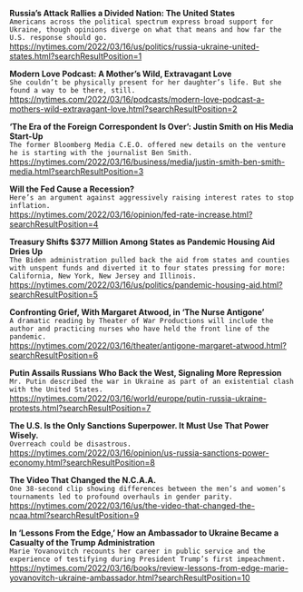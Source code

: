 **Russia’s Attack Rallies a Divided Nation: The United States**\
`Americans across the political spectrum express broad support for Ukraine, though opinions diverge on what that means and how far the U.S. response should go.`\
https://nytimes.com/2022/03/16/us/politics/russia-ukraine-united-states.html?searchResultPosition=1

**Modern Love Podcast: A Mother’s Wild, Extravagant Love**\
`She couldn’t be physically present for her daughter’s life. But she found a way to be there, still.`\
https://nytimes.com/2022/03/16/podcasts/modern-love-podcast-a-mothers-wild-extravagant-love.html?searchResultPosition=2

**‘The Era of the Foreign Correspondent Is Over’: Justin Smith on His Media Start-Up**\
`The former Bloomberg Media C.E.O. offered new details on the venture he is starting with the journalist Ben Smith.`\
https://nytimes.com/2022/03/16/business/media/justin-smith-ben-smith-media.html?searchResultPosition=3

**Will the Fed Cause a Recession?**\
`Here’s an argument against aggressively raising interest rates to stop inflation.`\
https://nytimes.com/2022/03/16/opinion/fed-rate-increase.html?searchResultPosition=4

**Treasury Shifts $377 Million Among States as Pandemic Housing Aid Dries Up**\
`The Biden administration pulled back the aid from states and counties with unspent funds and diverted it to four states pressing for more: California, New York, New Jersey and Illinois.`\
https://nytimes.com/2022/03/16/us/politics/pandemic-housing-aid.html?searchResultPosition=5

**Confronting Grief, With Margaret Atwood, in ‘The Nurse Antigone’**\
`A dramatic reading by Theater of War Productions will include the author and practicing nurses who have held the front line of the pandemic.`\
https://nytimes.com/2022/03/16/theater/antigone-margaret-atwood.html?searchResultPosition=6

**Putin Assails Russians Who Back the West, Signaling More Repression**\
`Mr. Putin described the war in Ukraine as part of an existential clash with the United States.`\
https://nytimes.com/2022/03/16/world/europe/putin-russia-ukraine-protests.html?searchResultPosition=7

**The U.S. Is the Only Sanctions Superpower. It Must Use That Power Wisely.**\
`Overreach could be disastrous.`\
https://nytimes.com/2022/03/16/opinion/us-russia-sanctions-power-economy.html?searchResultPosition=8

**The Video That Changed the N.C.A.A.**\
`One 38-second clip showing differences between the men’s and women’s tournaments led to profound overhauls in gender parity.`\
https://nytimes.com/2022/03/16/us/the-video-that-changed-the-ncaa.html?searchResultPosition=9

**In ‘Lessons From the Edge,’ How an Ambassador to Ukraine Became a Casualty of the Trump Administration**\
`Marie Yovanovitch recounts her career in public service and the experience of testifying during President Trump’s first impeachment.`\
https://nytimes.com/2022/03/16/books/review-lessons-from-edge-marie-yovanovitch-ukraine-ambassador.html?searchResultPosition=10


